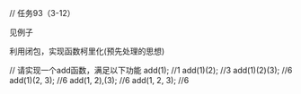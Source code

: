 // 任务93（3-12）

见例子


利用闭包，实现函数柯里化(预先处理的思想)



// 请实现一个add函数，满足以下功能
add(1); //1
add(1)(2);  //3
add(1)(2)(3);   //6
add(1)(2, 3);   //6
add(1, 2),(3);   //6
add(1, 2, 3);   //6
